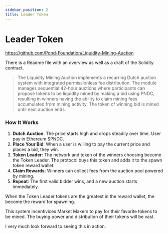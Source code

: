 ```yaml
---
sidebar_position: 2
title: Leader Token
---
```


# Leader Token

https://github.com/Pond-Foundation/Liquidity-Mining-Auction

There is a Readme file with an overview as well as a draft of the Solidity contract.

>The Liquidity Mining Auction implements a recurring Dutch auction system with integrated permissionless fee distribution. The module manages sequential 42-hour auctions where participants can propose tokens to be liquidity mined by making a bid using PNDC, resulting in winners having the ability to claim mining fees accumulated from mining activity. The token of winning bid is mined until next auction ends.

### How It Works
1. **Dutch Auction**: The price starts high and drops steadily over time. User pay in Ethereum $PNDC.
2. **Place Your Bid**: When a user is willing to pay the current price and places a bid, they win.
3. **Token Leader**: The network and token of the winners choosing become the Token Leader. The protocol buys this token and adds it to the spawn token reward wallet.
4. **Claim Rewards**: Winners can collect fees from the auction pool powered by mining.
5. **Repeat**: The first valid bidder wins, and a new auction starts immediately.

When the Token Leader tokens are the greatest in the reward wallet, the become the reward for spawning.

This system incentivices Market Makers to pay for their favorite tokens to be mined. The buying power and distribution of their tokens will be vast.

I very much look forward to seeing this in action.